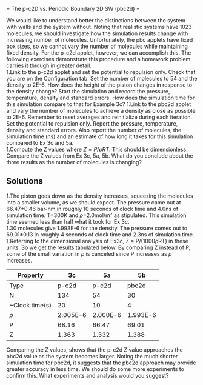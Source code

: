

= The p-c2D vs. Periodic Boundary 2D SW (pbc2d) =

We would like to understand better the distinctions between the system with walls and the system without.  Noting that realistic systems have 1023 molecules, we should investigate how the simulation results change with increasing number of molecules.  Unfortunately, the pbc applets have fixed box sizes, so we cannot vary the number of molecules while maintaining fixed density.  For the p-c2d applet, however, we can accomplish this.  The following exercises demonstrate this procedure and a homework problem carries it through in greater detail.  
1.Link to the p-c2d applet and set the potential to repulsion only.  Check that you are on the Configuration tab.  Set the number of molecules to 54 and the density to 2E-6.  How does the height of the piston changes in response to the density change?  Start the simulation and record the pressure, temperature, density and standard errors.  How does the simulation time for this simulation compare to that for Example 3c?
1.Link to the pbc2d applet and vary the number of molecules to achieve a density as close as possible to 2E-6.  Remember to reset averages and reinitialize during each iteration.  Set the potential to repulsion only.  Report the pressure, temperature, density and standard errors. Also report the number of molecules, the simulation time (ns) and an estimate of how long it takes for this simulation compared to Ex 3c and 5a.  
1.Compute the Z values where $Z = P/ \rho RT$.  This should be dimensionless.  Compare the Z values from Ex 3c, 5a, 5b.  What do you conclude about the three results as the number of molecules is changing?  

## Solutions 

1.The piston goes down as the density increases, squeezing the molecules into a smaller volume, as we should expect.  The pressure came out at 66.47±0.46 bar-nm in roughly 10 seconds of clock time and 4.0ns of simulation time.  T=300K and $\rho$=2.0mol/m² as stipulated.  This simulation time seemed less than half what it took for Ex 3c.  
1.30 molecules give 1.993E-6 for the density.  The pressure comes out to 69.01±0.13 in roughly 4 seconds of clock time and 2.3ns of simulation time.  
1.Referring to the dimensional analysis of Ex3c, Z = P/(1000ρRT) in these units.  So we get the results tabulated below.  By comparing Z instead of P, some of the small variation in $\rho$ is canceled since P increases as $\rho$ increases.

| Property | 3c | 5a | 5b |
| - | - | - | - |
| Type | p-c2d | p-c2d | pbc2d |
| N | 134 | 54 | 30 |
| ~Clock time(s) | 20 | 10 | 4 |
| $\rho$ | 2.005E-6 | 2.000E-6 | 1.993E-6 |
| P | 68.16 | 66.47 | 69.01 |
| Z | 1.363 | 1.332 | 1.388 |

Comparing the Z values, shows that the p-c2d Z value approaches the pbc2d value as the system becomes larger.  Noting the much shorter simulation time for pbc2d, it suggests that the pbc2d approach may provide greater accuracy in less time.  We should do some more experiments to confirm this.  What experiments and analysis would you suggest?
